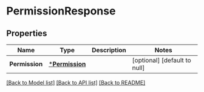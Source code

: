 # PermissionResponse

## Properties
Name | Type | Description | Notes
------------ | ------------- | ------------- | -------------
**Permission** | [***Permission**](Permission.md) |  | [optional] [default to null]

[[Back to Model list]](../README.md#documentation-for-models) [[Back to API list]](../README.md#documentation-for-api-endpoints) [[Back to README]](../README.md)

